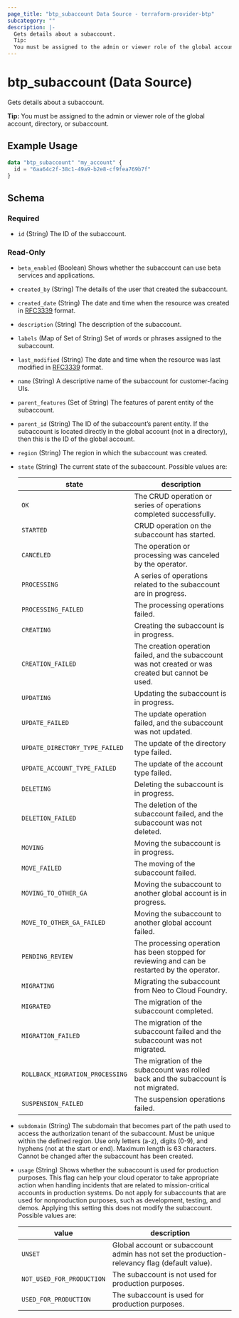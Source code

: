 ```yaml
---
page_title: "btp_subaccount Data Source - terraform-provider-btp"
subcategory: ""
description: |-
  Gets details about a subaccount.
  Tip:
  You must be assigned to the admin or viewer role of the global account, directory, or subaccount.
---
```


# btp_subaccount (Data Source)

Gets details about a subaccount.

__Tip:__
You must be assigned to the admin or viewer role of the global account, directory, or subaccount.

## Example Usage

```terraform
data "btp_subaccount" "my_account" {
  id = "6aa64c2f-38c1-49a9-b2e8-cf9fea769b7f"
}
```

<!-- schema generated by tfplugindocs -->
## Schema

### Required

- `id` (String) The ID of the subaccount.

### Read-Only

- `beta_enabled` (Boolean) Shows whether the subaccount can use beta services and applications.
- `created_by` (String) The details of the user that created the subaccount.
- `created_date` (String) The date and time when the resource was created in [RFC3339](https://www.ietf.org/rfc/rfc3339.txt) format.
- `description` (String) The description of the subaccount.
- `labels` (Map of Set of String) Set of words or phrases assigned to the subaccount.
- `last_modified` (String) The date and time when the resource was last modified in [RFC3339](https://www.ietf.org/rfc/rfc3339.txt) format.
- `name` (String) A descriptive name of the subaccount for customer-facing UIs.
- `parent_features` (Set of String) The features of parent entity of the subaccount.
- `parent_id` (String) The ID of the subaccount’s parent entity. If the subaccount is located directly in the global account (not in a directory), then this is the ID of the global account.
- `region` (String) The region in which the subaccount was created.
- `state` (String) The current state of the subaccount. Possible values are: 

  | state | description | 
  | --- | --- | 
  | `OK` | The CRUD operation or series of operations completed successfully. | 
  | `STARTED` | CRUD operation on the subaccount has started. | 
  | `CANCELED` | The operation or processing was canceled by the operator. | 
  | `PROCESSING` | A series of operations related to the subaccount are in progress. | 
  | `PROCESSING_FAILED` | The processing operations failed. | 
  | `CREATING` | Creating the subaccount is in progress. | 
  | `CREATION_FAILED` | The creation operation failed, and the subaccount was not created or was created but cannot be used. | 
  | `UPDATING` | Updating the subaccount is in progress. | 
  | `UPDATE_FAILED` | The update operation failed, and the subaccount was not updated. | 
  | `UPDATE_DIRECTORY_TYPE_FAILED` | The update of the directory type failed. | 
  | `UPDATE_ACCOUNT_TYPE_FAILED` | The update of the account type failed. | 
  | `DELETING` | Deleting the subaccount is in progress. | 
  | `DELETION_FAILED` | The deletion of the subaccount failed, and the subaccount was not deleted. | 
  | `MOVING` | Moving the subaccount is in progress. | 
  | `MOVE_FAILED` | The moving of the subaccount failed. | 
  | `MOVING_TO_OTHER_GA` | Moving the subaccount to another global account is in progress. | 
  | `MOVE_TO_OTHER_GA_FAILED` | Moving the subaccount to another global account failed. | 
  | `PENDING_REVIEW` | The processing operation has been stopped for reviewing and can be restarted by the operator. | 
  | `MIGRATING` | Migrating the subaccount from Neo to Cloud Foundry. | 
  | `MIGRATED` | The migration of the subaccount completed. | 
  | `MIGRATION_FAILED` | The migration of the subaccount failed and the subaccount was not migrated. | 
  | `ROLLBACK_MIGRATION_PROCESSING` | The migration of the subaccount was rolled back and the subaccount is not migrated. | 
  | `SUSPENSION_FAILED` | The suspension operations failed. |
- `subdomain` (String) The subdomain that becomes part of the path used to access the authorization tenant of the subaccount. Must be unique within the defined region. Use only letters (a-z), digits (0-9), and hyphens (not at the start or end). Maximum length is 63 characters. Cannot be changed after the subaccount has been created.
- `usage` (String) Shows whether the subaccount is used for production purposes. This flag can help your cloud operator to take appropriate action when handling incidents that are related to mission-critical accounts in production systems. Do not apply for subaccounts that are used for nonproduction purposes, such as development, testing, and demos. Applying this setting this does not modify the subaccount. Possible values are: 

  | value | description | 
  | --- | --- | 
  | `UNSET` | Global account or subaccount admin has not set the production-relevancy flag (default value). | 
  | `NOT_USED_FOR_PRODUCTION` | The subaccount is not used for production purposes. | 
  | `USED_FOR_PRODUCTION` | The subaccount is used for production purposes. |